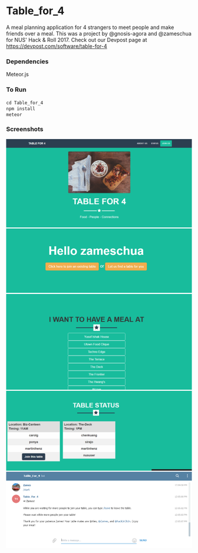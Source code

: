 # Table_for_4
A meal planning application for 4 strangers to meet people and make friends over a meal.
This was a project by @gnosis-agora and @zameschua for NUS' Hack & Roll 2017.
Check out our Devpost page at https://devpost.com/software/table-for-4

### Dependencies
Meteor.js

### To Run
```
cd Table_for_4
npm install
meteor
```

### Screenshots
![app_screenshot_1](https://github.com/gnosis-agora/Table_for_4/blob/master/public/img/web_screenshot_1.PNG "app_screenshot_1")
![app_screenshot_2](https://github.com/gnosis-agora/Table_for_4/blob/master/public/img/web_screenshot_2.PNG "app_screenshot_2")
![app_screenshot_3](https://github.com/gnosis-agora/Table_for_4/blob/master/public/img/web_screenshot_3.PNG "app_screenshot_3")
![app_screenshot_4](https://github.com/gnosis-agora/Table_for_4/blob/master/public/img/web_screenshot_4.PNG "app_screenshot_4")
![chat_screenshot](https://github.com/gnosis-agora/Table_for_4/blob/master/public/img/chat_screenshot.PNG "chat_screenshot")
